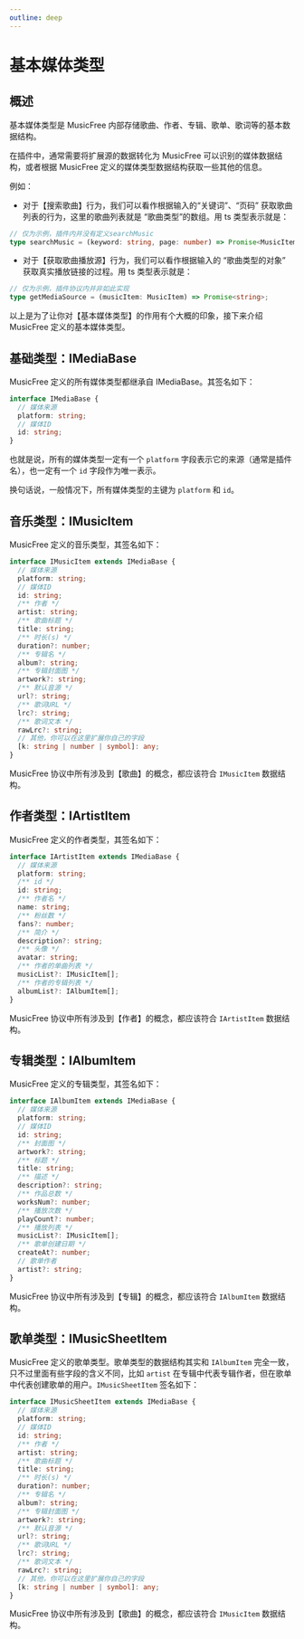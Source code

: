 ```yaml
---
outline: deep
---
```


# 基本媒体类型

## 概述

基本媒体类型是 MusicFree 内部存储歌曲、作者、专辑、歌单、歌词等的基本数据结构。

在插件中，通常需要将扩展源的数据转化为 MusicFree 可以识别的媒体数据结构，或者根据 MusicFree 定义的媒体类型数据结构获取一些其他的信息。

例如：

- 对于【搜索歌曲】行为，我们可以看作根据输入的“关键词”、“页码” 获取歌曲列表的行为，这里的歌曲列表就是 “歌曲类型”的数组。用 ts 类型表示就是：

```typescript
// 仅为示例，插件内并没有定义searchMusic
type searchMusic = (keyword: string, page: number) => Promise<MusicItem[]>;
```

- 对于【获取歌曲播放源】行为，我们可以看作根据输入的 “歌曲类型的对象” 获取真实播放链接的过程。用 ts 类型表示就是：

```typescript
// 仅为示例，插件协议内并非如此实现
type getMediaSource = (musicItem: MusicItem) => Promise<string>;
```

以上是为了让你对【基本媒体类型】的作用有个大概的印象，接下来介绍 MusicFree 定义的基本媒体类型。

## 基础类型：IMediaBase

MusicFree 定义的所有媒体类型都继承自 IMediaBase。其签名如下：

```typescript
interface IMediaBase {
  // 媒体来源
  platform: string;
  // 媒体ID
  id: string;
}
```

也就是说，所有的媒体类型一定有一个 `platform` 字段表示它的来源（通常是插件名），也一定有一个 `id` 字段作为唯一表示。

换句话说，一般情况下，所有媒体类型的主键为 `platform` 和 `id`。

## 音乐类型：IMusicItem

MusicFree 定义的音乐类型，其签名如下：

```typescript
interface IMusicItem extends IMediaBase {
  // 媒体来源
  platform: string;
  // 媒体ID
  id: string;
  /** 作者 */
  artist: string;
  /** 歌曲标题 */
  title: string;
  /** 时长(s) */
  duration?: number;
  /** 专辑名 */
  album?: string;
  /** 专辑封面图 */
  artwork?: string;
  /** 默认音源 */
  url?: string;
  /** 歌词URL */
  lrc?: string;
  /** 歌词文本 */
  rawLrc?: string;
  // 其他，你可以在这里扩展你自己的字段
  [k: string | number | symbol]: any;
}
```

MusicFree 协议中所有涉及到【歌曲】的概念，都应该符合 `IMusicItem` 数据结构。

## 作者类型：IArtistItem

MusicFree 定义的作者类型，其签名如下：

```typescript
interface IArtistItem extends IMediaBase {
  // 媒体来源
  platform: string;
  /** id */
  id: string;
  /** 作者名 */
  name: string;
  /** 粉丝数 */
  fans?: number;
  /** 简介 */
  description?: string;
  /** 头像 */
  avatar: string;
  /** 作者的单曲列表 */
  musicList?: IMusicItem[];
  /** 作者的专辑列表 */
  albumList?: IAlbumItem[];
}
```

MusicFree 协议中所有涉及到【作者】的概念，都应该符合 `IArtistItem` 数据结构。

## 专辑类型：IAlbumItem

MusicFree 定义的专辑类型，其签名如下：

```typescript
interface IAlbumItem extends IMediaBase {
  // 媒体来源
  platform: string;
  // 媒体ID
  id: string;
  /** 封面图 */
  artwork?: string;
  /** 标题 */
  title: string;
  /** 描述 */
  description?: string;
  /** 作品总数 */
  worksNum?: number;
  /** 播放次数 */
  playCount?: number;
  /** 播放列表 */
  musicList?: IMusicItem[];
  /** 歌单创建日期 */
  createAt?: number;
  // 歌单作者
  artist?: string;
}
```

MusicFree 协议中所有涉及到【专辑】的概念，都应该符合 `IAlbumItem` 数据结构。

## 歌单类型：IMusicSheetItem

MusicFree 定义的歌单类型。歌单类型的数据结构其实和 `IAlbumItem` 完全一致，只不过里面有些字段的含义不同，比如 `artist` 在专辑中代表专辑作者，但在歌单中代表创建歌单的用户。`IMusicSheetItem` 签名如下：

```typescript
interface IMusicSheetItem extends IMediaBase {
  // 媒体来源
  platform: string;
  // 媒体ID
  id: string;
  /** 作者 */
  artist: string;
  /** 歌曲标题 */
  title: string;
  /** 时长(s) */
  duration?: number;
  /** 专辑名 */
  album?: string;
  /** 专辑封面图 */
  artwork?: string;
  /** 默认音源 */
  url?: string;
  /** 歌词URL */
  lrc?: string;
  /** 歌词文本 */
  rawLrc?: string;
  // 其他，你可以在这里扩展你自己的字段
  [k: string | number | symbol]: any;
}
```

MusicFree 协议中所有涉及到【歌曲】的概念，都应该符合 `IMusicItem` 数据结构。
